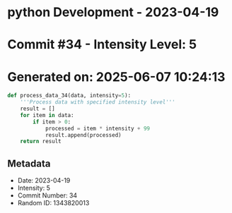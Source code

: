 ﻿# python Development - 2023-04-19
# Commit #34 - Intensity Level: 5
# Generated on: 2025-06-07 10:24:13
```python
def process_data_34(data, intensity=5):
    '''Process data with specified intensity level'''
    result = []
    for item in data:
        if item > 0:
            processed = item * intensity + 99
            result.append(processed)
    return result
```
## Metadata
- Date: 2023-04-19
- Intensity: 5
- Commit Number: 34
- Random ID: 1343820013
